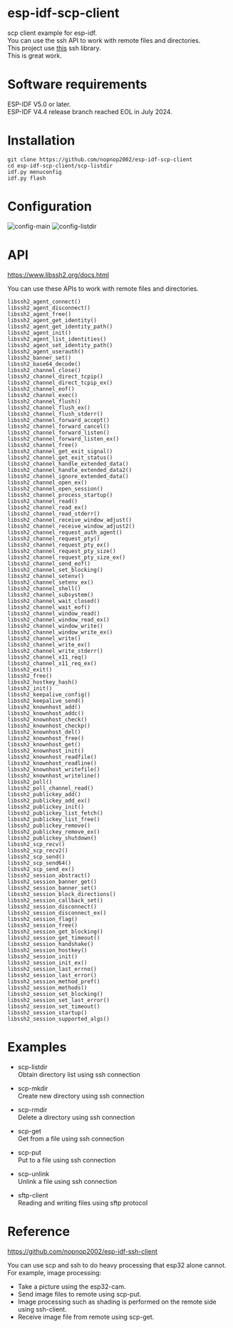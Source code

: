 # esp-idf-scp-client
scp client example for esp-idf.   
You can use the ssh API to work with remote files and directories.   
This project use [this](https://gitlab.com/ch405labs/ch405labs_esp_libssh2) ssh library.   
This is great work.   

# Software requirements
ESP-IDF V5.0 or later.   
ESP-IDF V4.4 release branch reached EOL in July 2024.   

# Installation
```
git clone https://github.com/nopnop2002/esp-idf-scp-client
cd esp-idf-scp-client/scp-listdir
idf.py menuconfig
idf.py flash
```

# Configuration   

![config-main](https://user-images.githubusercontent.com/6020549/119904361-33782700-bf85-11eb-8a90-c5f05ac83f87.jpg)
![config-listdir](https://user-images.githubusercontent.com/6020549/166656776-74668eae-a92d-4acd-8d4f-ca2eca964579.jpg)

# API   
https://www.libssh2.org/docs.html

You can use these APIs to work with remote files and directories.   
```
libssh2_agent_connect()
libssh2_agent_disconnect()
libssh2_agent_free()
libssh2_agent_get_identity()
libssh2_agent_get_identity_path()
libssh2_agent_init()
libssh2_agent_list_identities()
libssh2_agent_set_identity_path()
libssh2_agent_userauth()
libssh2_banner_set()
libssh2_base64_decode()
libssh2_channel_close()
libssh2_channel_direct_tcpip()
libssh2_channel_direct_tcpip_ex()
libssh2_channel_eof()
libssh2_channel_exec()
libssh2_channel_flush()
libssh2_channel_flush_ex()
libssh2_channel_flush_stderr()
libssh2_channel_forward_accept()
libssh2_channel_forward_cancel()
libssh2_channel_forward_listen()
libssh2_channel_forward_listen_ex()
libssh2_channel_free()
libssh2_channel_get_exit_signal()
libssh2_channel_get_exit_status()
libssh2_channel_handle_extended_data()
libssh2_channel_handle_extended_data2()
libssh2_channel_ignore_extended_data()
libssh2_channel_open_ex()
libssh2_channel_open_session()
libssh2_channel_process_startup()
libssh2_channel_read()
libssh2_channel_read_ex()
libssh2_channel_read_stderr()
libssh2_channel_receive_window_adjust()
libssh2_channel_receive_window_adjust2()
libssh2_channel_request_auth_agent()
libssh2_channel_request_pty()
libssh2_channel_request_pty_ex()
libssh2_channel_request_pty_size()
libssh2_channel_request_pty_size_ex()
libssh2_channel_send_eof()
libssh2_channel_set_blocking()
libssh2_channel_setenv()
libssh2_channel_setenv_ex()
libssh2_channel_shell()
libssh2_channel_subsystem()
libssh2_channel_wait_closed()
libssh2_channel_wait_eof()
libssh2_channel_window_read()
libssh2_channel_window_read_ex()
libssh2_channel_window_write()
libssh2_channel_window_write_ex()
libssh2_channel_write()
libssh2_channel_write_ex()
libssh2_channel_write_stderr()
libssh2_channel_x11_req()
libssh2_channel_x11_req_ex()
libssh2_exit()
libssh2_free()
libssh2_hostkey_hash()
libssh2_init()
libssh2_keepalive_config()
libssh2_keepalive_send()
libssh2_knownhost_add()
libssh2_knownhost_addc()
libssh2_knownhost_check()
libssh2_knownhost_checkp()
libssh2_knownhost_del()
libssh2_knownhost_free()
libssh2_knownhost_get()
libssh2_knownhost_init()
libssh2_knownhost_readfile()
libssh2_knownhost_readline()
libssh2_knownhost_writefile()
libssh2_knownhost_writeline()
libssh2_poll()
libssh2_poll_channel_read()
libssh2_publickey_add()
libssh2_publickey_add_ex()
libssh2_publickey_init()
libssh2_publickey_list_fetch()
libssh2_publickey_list_free()
libssh2_publickey_remove()
libssh2_publickey_remove_ex()
libssh2_publickey_shutdown()
libssh2_scp_recv()
libssh2_scp_recv2()
libssh2_scp_send()
libssh2_scp_send64()
libssh2_scp_send_ex()
libssh2_session_abstract()
libssh2_session_banner_get()
libssh2_session_banner_set()
libssh2_session_block_directions()
libssh2_session_callback_set()
libssh2_session_disconnect()
libssh2_session_disconnect_ex()
libssh2_session_flag()
libssh2_session_free()
libssh2_session_get_blocking()
libssh2_session_get_timeout()
libssh2_session_handshake()
libssh2_session_hostkey()
libssh2_session_init()
libssh2_session_init_ex()
libssh2_session_last_errno()
libssh2_session_last_error()
libssh2_session_method_pref()
libssh2_session_methods()
libssh2_session_set_blocking()
libssh2_session_set_last_error()
libssh2_session_set_timeout()
libssh2_session_startup()
libssh2_session_supported_algs()
```

# Examples   
- scp-listdir   
Obtain directory list using ssh connection

- scp-mkdir   
Create new directory using ssh connection

- scp-rmdir   
Delete a directory using ssh connection

- scp-get   
Get from a file using ssh connection

- scp-put   
Put to a file using ssh connection

- scp-unlink   
Unlink a file using ssh connection

- sftp-client   
Reading and writing files using sftp protocol

# Reference
https://github.com/nopnop2002/esp-idf-ssh-client

You can use scp and ssh to do heavy processing that esp32 alone cannot.  
For example, image processing:   
- Take a picture using the esp32-cam.   
- Send image files to remote using scp-put.   
- Image processing such as shading is performed on the remote side using ssh-client.   
- Receive image file from remote using scp-get.   
